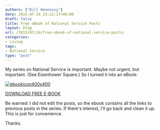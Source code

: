 ```yaml
---
authors: ["Bill Hennessy"]
date: 2015-07-24 23:22:17+00:00
draft: false
title: Free eBook of National Service Posts
layout: blog
url: /2015/07/24/free-ebook-of-national-service-posts/
categories:
- Living
tags:
- National Service
type: "post"
---
```


My series on National Service is important. Maybe not urgent, but important. (See Eisenhower Square.)
So I turned it into an eBook:

[![ebookicon400x400](https://hennessysview.com/wp-content/uploads/2015/07/ebookicon400x400-300x300.png)
](https://x.vindicosuite.com/click/fbfpc=1;v=5;m=3;l=401071;c=776283;b=3368032;dct=https%3A//dl.dropboxusercontent.com/u/11723180/Hennessy-National%2520Service%2520Series.pdf)

[DOWNLOAD FREE E-BOOK](https://dl.dropboxusercontent.com/u/11723180/Hennessy-National%20Service%20Series.pdf)

Be warned: I did not edit the posts, so the ebook contains all the links to previous posts in the series. If there's interest, I'll go back and clean it up. This is just for convenience.

Thanks.
